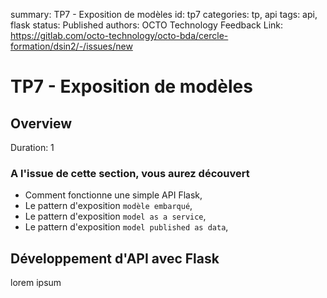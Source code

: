 summary: TP7 - Exposition de modèles
id: tp7
categories: tp, api
tags: api, flask
status: Published
authors: OCTO Technology
Feedback Link: https://gitlab.com/octo-technology/octo-bda/cercle-formation/dsin2/-/issues/new

# TP7 - Exposition de modèles

## Overview
Duration: 1

### A l'issue de cette section, vous aurez découvert

- Comment fonctionne une simple API Flask,
- Le pattern d'exposition `modèle embarqué`,
- Le pattern d'exposition `model as a service`,
- Le pattern d'exposition `model published as data`,

## Développement d'API avec Flask

lorem ipsum